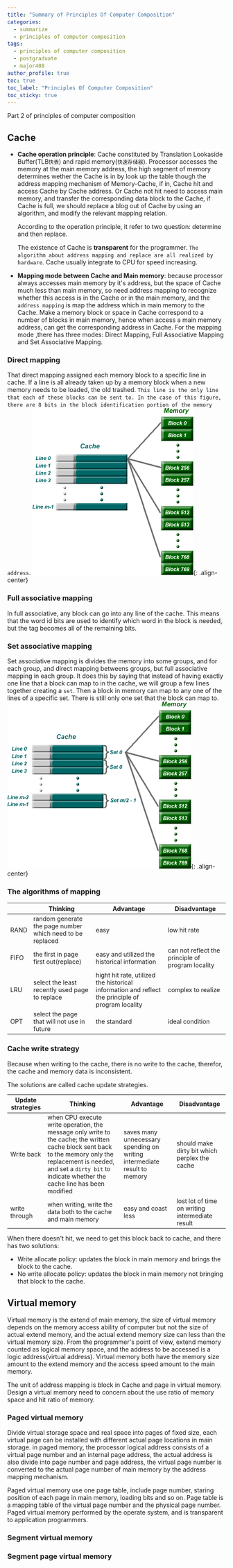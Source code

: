 ```yaml
---
title: "Summary of Principles Of Computer Composition"
categories:
  - summarize
  - principles of computer composition 
tags: 
  - principles of computer composition 
  - postgraduate
  - major408
author_profile: true
toc: true
toc_label: "Principles Of Computer Composition"
toc_sticky: true
---
```


Part 2 of principles of computer composition

## Cache

- **Cache operation principle**: Cache constituted by Translation Lookaside Buffer(TLB`快表`) and rapid memory(`快速存储器`). Processor accesses the memory at the main memory address, the high segment of memory determines wether the Cache is in by look up the table though the address mapping mechanism of Memory-Cache, if in, Cache hit and access Cache by Cache address. Or Cache not hit need to access main memory, and transfer the corresponding data block to the Cache, if Cache is full, we should replace a blog out of Cache by using an algorithm, and modify the relevant mapping relation.

  According to the operation principle, it refer to two question: determine and then replace.

  The existence of Cache is **transparent** for the programmer. `The algorithm about address mapping and replace are all realized by hardware`. Cache usually integrate to CPU for speed increasing.

- **Mapping mode between Cache and Main memory**: because processor always accesses main memory by it's address, but the space of Cache much less than main memory, so need address mapping to recognize whether this access is in the Cache or in the main memory, and the `address mapping` is map the address which in main memory to the Cache. Make a memory block or space in Cache correspond to a number of blocks in main memory, hence when access a main memory address, can get the corresponding address in Cache. For the mapping mode ,there has three modes: Direct Mapping, Full Associative Mapping and Set Associative Mapping.

### Direct mapping

That direct mapping assigned each memory block to a specific line in cache. If a line is all already taken up by a memory block when a new memory needs to be loaded, the old trashed. `This line is the only line that each of these blocks can be sent to. In the case of this figure, there are 8 bits in the block identification portion of the memory address`.
![direct map][direct map]{: .align-center}

### Full associative mapping

In full associative, any block can go into any line of the cache. This means that the word id bits are used to identify which word in the block is needed, but the tag becomes all of the remaining bits.

### Set associative mapping

Set associative mapping is divides the memory into some groups, and for each group, and direct mapping betweens groups, but full associative mapping in each group. It does this by saying that instead of having exactly one line that a block can map to in the cache, we will group a few lines together creating a `set`. Then a block in memory can map to any one of the lines of a specific set. There is still only one set that the block can map to.
![set assoc map][set assoc map]{: .align-center}

### The algorithms of mapping

|  | Thinking | Advantage | Disadvantage |
| ---------------- | ----------------- | ----------------- | --------------- |
| RAND | random generate the page number which need to be replaced | easy | low hit rate |
| FIFO | the first in page first out(replace)  | easy and utilized the historical information | can not reflect the principle of program locality |
| LRU | select the least recently used page to replace | hight hit rate, utilized the historical information and reflect the principle of program locality | complex to realize |
| OPT | select the page that will not use in future | the standard | ideal condition |

### Cache write strategy

Because when writing to the cache, there is no write to the cache, therefor, the cache and memory data is inconsistent.

The solutions are called cache update strategies.

| Update strategies | Thinking | Advantage | Disadvantage |
| ---------------- | ----------------- | ----------------- | --------------- |
| Write back | when CPU execute write operation, the message only write to the cache; the written cache block sent back to the memory only the replacement is needed, and set a `dirty bit` to indicate whether the cache line has been modified  | saves many unnecessary spending on writing intermediate result to memory | should make dirty bit which perplex the cache |
| write through | when writing, write the data both to the cache and main memory | easy and coast less | lost lot of time on writing intermediate result |

When there doesn't hit, we need to get this block back to cache, and there has two solutions:

- Write allocate policy: updates the block in main memory and brings the block to the cache.
- No write allocate policy: updates the block in main memory not bringing that block to the cache.

## Virtual memory

Virtual memory is the extend of main memory, the size of virtual memory depends on the memory access ability of computer but not the size of actual extend memory, and the actual extend memory size can less than the virtual memory size. From the programmer's point of view, extend memory counted as logical memory space, and the address to be accessed is a logic address(virtual address). Virtual memory both have the memory size amount to the extend memory and the access speed amount to the main memory.

The unit of address mapping is block in Cache and page in virtual memory. Design a virtual memory need to concern about the use ratio of memory space and hit ratio of memory.

### Paged virtual memory

Divide virtual storage space and real space into pages of fixed size, each virtual page can be installed with different actual page locations in main storage. in paged memory, the processor logical address consists of a virtual page number and an internal page address, the actual address is also divide into page number and page address, the virtual page number is converted to the actual page number of main memory by the address mapping mechanism.

Paged virtual memory use one page table, include page number, staring position of each page in main memory, loading bits and so on. Page table is a mapping table of the virtual page number and the physical page number. Paged virtual memory performed by the operate system, and is transparent to application programmers.

### Segment virtual memory

### Segment page virtual memory

[direct map]: /assets/images/2018-08-01-principles-of-computer-composition/direct.gif
[set assoc map]: /assets/images/2018-08-01-principles-of-computer-composition/setassoc.gif